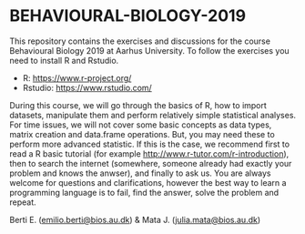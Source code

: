 # BEHAVIOURAL-BIOLOGY-2019
This repository contains the exercises and discussions for the course Behavioural Biology 2019 at Aarhus University. To follow the exercises you need to install R and Rstudio.
   * R: https://www.r-project.org/
   * Rstudio: https://www.rstudio.com/
   
During this course, we will go through the basics of R, how to import datasets, manipulate them and perform relatively simple statistical analyses. For time issues, we will not cover some basic concepts as data types, matrix creation and data.frame operations. But, you may need these to perform more advanced statistic. If this is the case, we recommend first to read a R basic tutorial (for example http://www.r-tutor.com/r-introduction), then to search the internet (somewhere, someone already had exactly your problem and knows the anwser), and finally to ask us. You are always welcome for questions and clarifications, however the best way to learn a programming language is to fail, find the answer, solve the problem and repeat.
   
Berti E. (emilio.berti@bios.au.dk) & Mata J. (julia.mata@bios.au.dk)
